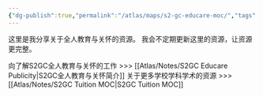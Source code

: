 ```yaml
---
{"dg-publish":true,"permalink":"/atlas/maps/s2-gc-educare-moc/","tags":["map"],"noteIcon":""}
---
```


这里是我分享关于全人教育与关怀的资源。
我会不定期更新这里的资源，让资源更完整。

向了解S2GC全人教育与关怀的工作  >>> [[Atlas/Notes/S2GC Educare Publicity\|S2GC全人教育与关怀简介]]
关于更多学校学科学术的资源 >>> [[Atlas/Notes/S2GC Tuition MOC\|S2GC Tuition MOC]]